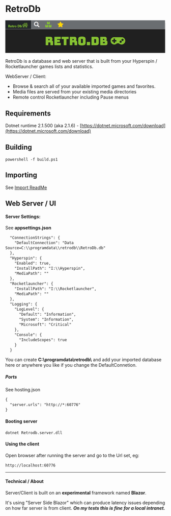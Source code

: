 # RetroDb

![](header.jpg)

RetroDb is a database and web server that is built from your Hyperspin / Rocketlauncher games lists and statistics.

WebServer / Client:

- Browse &amp; search all of your available imported games and favorites.
- Media files are served from your existing media directories
- Remote control Rocketlauncher including Pause menus

## Requirements

Dotnet runtime 2.1.500 (aka 2.1.6) - [https://dotnet.microsoft.com/download](https://dotnet.microsoft.com/download)

## Building

	powershell -f build.ps1


## Importing

See [Import ReadMe](src\User\RetroDbImporter.Console)

## Web Server / UI

#### Server Settings:

See **appsettings.json**

	  "ConnectionStrings": {
	    "DefaultConnection": "Data Source=C:\\programdata\\retrodb\\RetroDb.db"
	  },
	  "Hyperspin": {
	    "Enabled": true,
	    "InstallPath": "I:\\Hyperspin",
	    "MediaPath": ""
	  },
	  "Rocketlauncher": {
	    "InstallPath": "I:\\Rocketlauncher",
	    "MediaPath": ""
	  },
	  "Logging": {
	    "LogLevel": {
	      "Default": "Information",
	      "System": "Information",
	      "Microsoft": "Critical"
	    },
	    "Console": {
	      "IncludeScopes": true
	    }
	  }

You can create **C:\\programdata\\retrodb\\** and add your imported database here or anywhere you like if you change the DefaultConnetion.

##### Ports

See hosting.json

	{
	  "server.urls": "http://*:60776"
	}


#### Booting server

    dotnet Retrodb.server.dll

#### Using the client

Open browser after running the server and go to the Url set, eg:

	http://localhost:60776


---



#### Technical / About

Server/Client is built on an **experimental** framework named **Blazor**.

It's using "Server Side Blazor" which can produce latency issues depending on how far server is from client. ***On my tests this is fine for a local intranet.***
